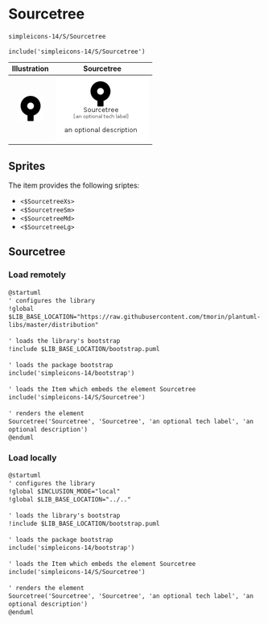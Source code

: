 # Sourcetree


```text
simpleicons-14/S/Sourcetree
```

```text
include('simpleicons-14/S/Sourcetree')
```



| Illustration | Sourcetree |
| :---: | :---: |
| ![illustration for Illustration](../../simpleicons-14/S/Sourcetree.png) | ![illustration for Sourcetree](../../simpleicons-14/S/Sourcetree.Local.png) |



## Sprites
The item provides the following sriptes:

- `<$SourcetreeXs>`
- `<$SourcetreeSm>`
- `<$SourcetreeMd>`
- `<$SourcetreeLg>`





## Sourcetree

### Load remotely
```plantuml
@startuml
' configures the library
!global $LIB_BASE_LOCATION="https://raw.githubusercontent.com/tmorin/plantuml-libs/master/distribution"

' loads the library's bootstrap
!include $LIB_BASE_LOCATION/bootstrap.puml

' loads the package bootstrap
include('simpleicons-14/bootstrap')

' loads the Item which embeds the element Sourcetree
include('simpleicons-14/S/Sourcetree')

' renders the element
Sourcetree('Sourcetree', 'Sourcetree', 'an optional tech label', 'an optional description')
@enduml
```

### Load locally
```plantuml
@startuml
' configures the library
!global $INCLUSION_MODE="local"
!global $LIB_BASE_LOCATION="../.."

' loads the library's bootstrap
!include $LIB_BASE_LOCATION/bootstrap.puml

' loads the package bootstrap
include('simpleicons-14/bootstrap')

' loads the Item which embeds the element Sourcetree
include('simpleicons-14/S/Sourcetree')

' renders the element
Sourcetree('Sourcetree', 'Sourcetree', 'an optional tech label', 'an optional description')
@enduml
```

